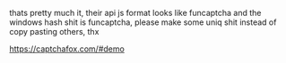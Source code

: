 thats pretty much it, their api js format looks like funcaptcha and the windows hash shit is funcaptcha, please make some uniq shit instead of copy pasting others, thx


https://captchafox.com/#demo

